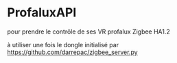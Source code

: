 # ProfaluxAPI
pour prendre le contrôle de ses VR profalux Zigbee HA1.2

à utiliser une fois le dongle initialisé par https://github.com/darrepac/zigbee_server.py

